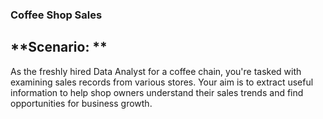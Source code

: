 
### **Coffee Shop Sales**

## **Scenario: **
As the freshly hired Data Analyst for a coffee chain, you're tasked with examining sales records from various stores. Your aim is to extract useful information to help shop owners understand their sales trends and find opportunities for business growth.


